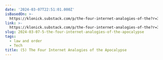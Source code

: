 ```yaml
---
date: '2024-03-07T22:51:01.000Z'
isBasedOn: >-
  https://klonick.substack.com/p/the-four-internet-analogies-of-the?r=333m1&utm_campaign=post&utm_medium=web&triedRedirect=true
link: >-
  https://klonick.substack.com/p/the-four-internet-analogies-of-the?r=333m1&utm_campaign=post&utm_medium=web&triedRedirect=true
slug: 2024-03-07-5-the-four-internet-analogies-of-the-apocalypse
tags:
  - law and order
  - Tech
title: (5) The Four Internet Analogies of the Apocalypse
---
```


